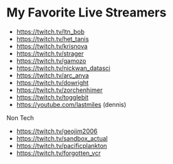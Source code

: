 # My Favorite Live Streamers

* <https://twitch.tv/ltn_bob>
* <https://twitch.tv/het_tanis>
* <https://twitch.tv/krisnova>
* <https://twitch.tv/strager>
* <https://twitch.tv/gamozo>
* <https://twitch.tv/nickwan_datasci>
* <https://twitch.tv/arc_anya>
* <https://twitch.tv/dowright>
* <https://twitch.tv/zorchenhimer>
* <https://twitch.tv/togglebit>
* <https://youtube.com/lastmiles> (dennis)

Non Tech

* <https://twitch.tv/geojim2006>
* <https://twitch.tv/sandbox_actual>
* <https://twitch.tv/pacificplankton>
* <https://twitch.tv/forgotten_vcr>
